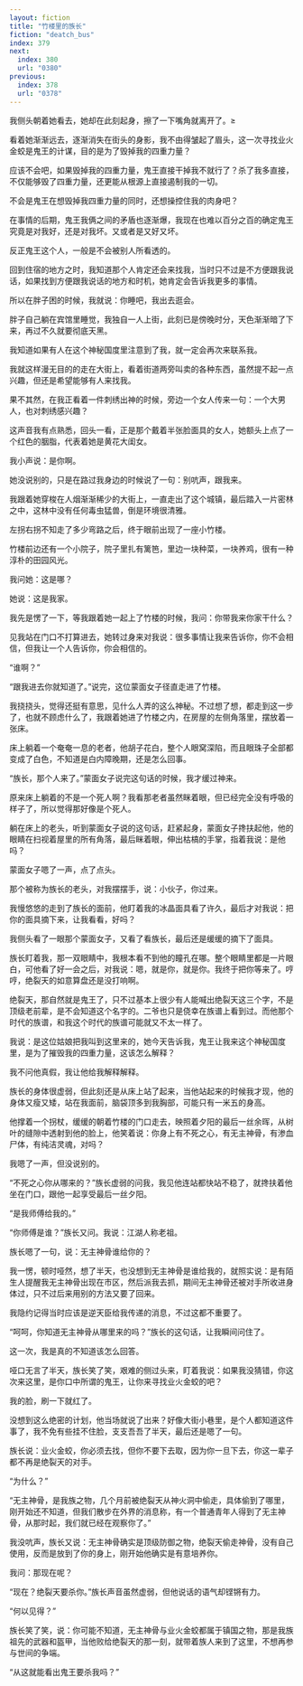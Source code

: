 ```yaml
---
layout: fiction
title: "竹楼里的族长"
fiction: "deatch_bus"
index: 379
next:
  index: 380
  url: "0380"
previous:
  index: 378
  url: "0378"
---
```

我侧头朝着她看去，她却在此刻起身，擦了一下嘴角就离开了。≥

看着她渐渐远去，逐渐消失在街头的身影，我不由得皱起了眉头，这一次寻找业火金蛟是鬼王的计谋，目的是为了毁掉我的四重力量？

应该不会吧，如果毁掉我的四重力量，鬼王直接干掉我不就行了？杀了我多直接，不仅能够毁了四重力量，还更能从根源上直接遏制我的一切。

不会是鬼王在想毁掉我四重力量的同时，还想操控住我的肉身吧？

在事情的后期，鬼王我俩之间的矛盾也逐渐爆，我现在也难以百分之百的确定鬼王究竟是对我好，还是对我坏。又或者是又好又坏。

反正鬼王这个人，一般是不会被别人所看透的。

回到住宿的地方之时，我知道那个人肯定还会来找我，当时只不过是不方便跟我说话，如果找到方便跟我说话的地方和时机，她肯定会告诉我更多的事情。

所以在胖子困的时候，我就说：你睡吧，我出去逛会。

胖子自己躺在宾馆里睡觉，我独自一人上街，此刻已是傍晚时分，天色渐渐暗了下来，再过不久就要彻底天黑。

我知道如果有人在这个神秘国度里注意到了我，就一定会再次来联系我。

我就这样漫无目的的走在大街上，看着街道两旁叫卖的各种东西，虽然提不起一点兴趣，但还是希望能够有人来找我。

果不其然，在我正看着一件刺绣出神的时候，旁边一个女人传来一句：一个大男人，也对刺绣感兴趣？

这声音我有点熟悉，回头一看，正是那个戴着半张脸面具的女人，她额头上点了一个红色的胭脂，代表着她是黄花大闺女。

我小声说：是你啊。

她没说别的，只是在路过我身边的时候说了一句：别吭声，跟我来。

我跟着她穿梭在人烟渐渐稀少的大街上，一直走出了这个城镇，最后踏入一片密林之中，这林中没有任何毒虫猛兽，倒是环境很清雅。

左拐右拐不知走了多少弯路之后，终于眼前出现了一座小竹楼。

竹楼前边还有一个小院子，院子里扎有篱笆，里边一块种菜，一块养鸡，很有一种淳朴的田园风光。

我问她：这是哪？

她说：这是我家。

我先是愣了一下，等我跟着她一起上了竹楼的时候，我问：你带我来你家干什么？

见我站在门口不打算进去，她转过身来对我说：很多事情让我来告诉你，你不会相信，但我让一个人告诉你，你会相信的。

“谁啊？”

“跟我进去你就知道了。”说完，这位蒙面女子径直走进了竹楼。

我挠挠头，觉得还挺有意思，见什么人弄的这么神秘。不过想了想，都走到这一步了，也就不顾虑什么了，我跟着她进了竹楼之内，在房屋的左侧角落里，摆放着一张床。

床上躺着一个奄奄一息的老者，他胡子花白，整个人眼窝深陷，而且眼珠子全部都变成了白色，不知道是白内障晚期，还是怎么回事。

“族长，那个人来了。”蒙面女子说完这句话的时候，我才缓过神来。

原来床上躺着的不是一个死人啊？我看那老者虽然眯着眼，但已经完全没有呼吸的样子了，所以觉得那好像是个死人。

躺在床上的老头，听到蒙面女子说的这句话，赶紧起身，蒙面女子搀扶起他，他的眼睛在扫视着屋里的所有角落，最后眯着眼，伸出枯槁的手掌，指着我说：是他吗？

蒙面女子嗯了一声，点了点头。

那个被称为族长的老头，对我摆摆手，说：小伙子，你过来。

我慢悠悠的走到了族长的面前，他盯着我的冰晶面具看了许久，最后才对我说：把你的面具摘下来，让我看看，好吗？

我侧头看了一眼那个蒙面女子，又看了看族长，最后还是缓缓的摘下了面具。

族长盯着我，那一双眼睛中，我根本看不到他的瞳孔在哪。整个眼睛里都是一片眼白，可他看了好一会之后，对我说：嗯，就是你，就是你。我终于把你等来了。哼哼，绝裂天的如意算盘还是没打响啊。

绝裂天，那自然就是鬼王了，只不过基本上很少有人能喊出绝裂天这三个字，不是顶级老前辈，是不会知道这个名字的。二爷也只是侥幸在族谱上看到过。而他那个时代的族谱，和我这个时代的族谱可能就又不太一样了。

我说：是这位姑娘把我叫到这里来的，她今天告诉我，鬼王让我来这个神秘国度里，是为了摧毁我的四重力量，这该怎么解释？

我不问他真假，我让他给我解释解释。

族长的身体很虚弱，但此刻还是从床上站了起来，当他站起来的时候我才现，他的身体又瘦又矮，站在我面前，脑袋顶多到我胸部，可能只有一米五的身高。

他撑着一个拐杖，缓缓的朝着竹楼的门口走去，映照着夕阳的最后一丝余晖，从树叶的缝隙中透射到他的脸上，他笑着说：你身上有不死之心，有无主神骨，有渗血尸体，有纯洁灵魂，对吗？

我嗯了一声，但没说别的。

“不死之心你从哪来的？”族长虚弱的问我，我见他连站都快站不稳了，就搀扶着他坐在门口，跟他一起享受最后一丝夕阳。

“是我师傅给我的。”

“你师傅是谁？”族长又问。我说：江湖人称老祖。

族长嗯了一句，说：无主神骨谁给你的？

我一愣，顿时哑然，想了半天，也没想到无主神骨是谁给我的，就照实说：是有陌生人提醒我无主神骨出现在市区，然后派我去抓，期间无主神骨还被对手所收进身体过，只不过后来用别的方法又要了回来。

我隐约记得当时应该是逆天臣给我传递的消息，不过这都不重要了。

“呵呵，你知道无主神骨从哪里来的吗？”族长的这句话，让我瞬间问住了。

这一次，我是真的不知道该怎么回答。

哑口无言了半天，族长笑了笑，艰难的侧过头来，盯着我说：如果我没猜错，你这次来这里，是你口中所谓的鬼王，让你来寻找业火金蛟的吧？

我的脸，刷一下就红了。

没想到这么绝密的计划，他当场就说了出来？好像大街小巷里，是个人都知道这件事了，我不免有些挂不住脸，支支吾吾了半天，最后还是嗯了一句。

族长说：业火金蛟，你必须去找，但你不要下去取，因为你一旦下去，你这一辈子都不再是绝裂天的对手。

“为什么？”

“无主神骨，是我族之物，几个月前被绝裂天从神火洞中偷走，具体偷到了哪里，刚开始还不知道，但我们散步在外界的消息称，有一个普通青年人得到了无主神骨，从那时起，我们就已经在观察你了。”

我没吭声，族长又说：无主神骨确实是顶级防御之物，绝裂天偷走神骨，没有自己使用，反而是放到了你的身上，刚开始他确实是有意培养你。

我问：那现在呢？

“现在？绝裂天要杀你。”族长声音虽然虚弱，但他说话的语气却铿锵有力。

“何以见得？”

族长笑了笑，说：你可能不知道，无主神骨与业火金蛟都属于镇国之物，那是我族祖先的武器和盔甲，当他败给绝裂天的那一刻，就带着族人来到了这里，不想再参与世间的争端。

“从这就能看出鬼王要杀我吗？”
